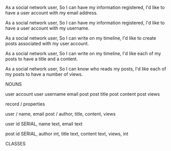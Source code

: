As a social network user,
So I can have my information registered,
I'd like to have a user account with my email address.

As a social network user,
So I can have my information registered,
I'd like to have a user account with my username.

As a social network user,
So I can write on my timeline,
I'd like to create posts associated with my user account.

As a social network user,
So I can write on my timeline,
I'd like each of my posts to have a title and a content.

As a social network user,
So I can know who reads my posts,
I'd like each of my posts to have a number of views.

NOUNS

user account
user username
email
post
post title
post content
post views



record / properties

user / name, email
post / author, title, content, views


user
id SERIAL,
name text,
email text

post
id SERIAL,
author int,
title text,
content text,
views, int




CLASSES 


```ruby


```



